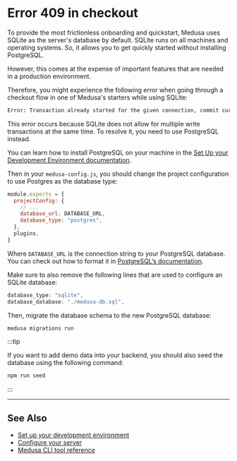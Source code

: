 # Error 409 in checkout

To provide the most frictionless onboarding and quickstart, Medusa uses SQLite as the server's database by default. SQLite runs on all machines and operating systems. So, it allows you to get quickly started without installing PostgreSQL.

However, this comes at the expense of important features that are needed in a production environment.

Therefore, you might experience the following error when going through a checkout flow in one of Medusa's starters while using SQLite:

```bash noReport
Error: Transaction already started for the given connection, commit current transaction before starting a new one.
```

This error occurs because SQLite does not allow for multiple write transactions at the same time. To resolve it, you need to use PostgreSQL instead.

You can learn how to install PostgreSQL on your machine in the [Set Up your Development Environment documentation](../development/backend/prepare-environment.mdx#postgresql).

Then in your `medusa-config.js`, you should change the project configuration to use Postgres as the database type:

```jsx title=medusa-config.js
module.exports = {
  projectConfig: {
    // ...
    database_url: DATABASE_URL,
    database_type: "postgres",
  },
  plugins,
}
```

Where `DATABASE_URL` is the connection string to your PostgreSQL database. You can check out how to format it in [PostgreSQL’s documentation](https://www.postgresql.org/docs/current/libpq-connect.html).

Make sure to also remove the following lines that are used to configure an SQLite database:

<!-- eslint-skip -->

```jsx title=medusa-config.js
database_type: "sqlite",
database_database: "./medusa-db.sql",
```

Then, migrate the database schema to the new PostgreSQL database:

```bash
medusa migrations run
```

:::tip

If you want to add demo data into your backend, you should also seed the database using the following command:

```bash npm2yarn
npm run seed
```

:::

---

## See Also

- [Set up your development environment](../development/backend/prepare-environment.mdx)
- [Configure your server](../development/backend/configurations.md)
- [Medusa CLI tool reference](../cli/reference.md)
